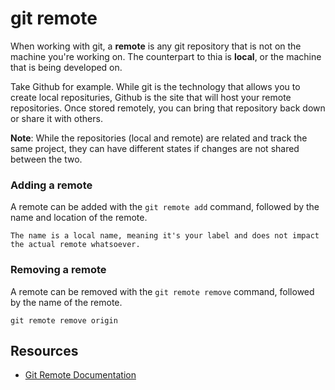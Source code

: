 # git remote

When working with git, a **remote** is any git repository that is not on the machine you're working on. The counterpart to thia is **local**, or the machine that is being developed on.

Take Github for example. While git is the technology that allows you to create local reposituries, Github is the site that will host your remote repositories. Once stored remotely, you can bring that repository back down or share it with others.

**Note**: While the repositories (local and remote) are related and track the same project, they can have different states if changes are not shared between the two.

### Adding a remote

A remote can be added with the `git remote add` command, followed by the name and location of the remote.

```
The name is a local name, meaning it's your label and does not impact the actual remote whatsoever.
```

### Removing a remote

A remote can be removed with the `git remote remove` command, followed by the name of the remote.

```
git remote remove origin
```

## Resources

- [Git Remote Documentation](https://git-scm.com/docs/git-remote)